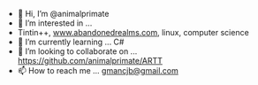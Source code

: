 - 👋 Hi, I’m @animalprimate
- 👀 I’m interested in ... 
- Tintin++, www.abandonedrealms.com, linux, computer science
- 🌱 I’m currently learning ... C#
- 💞️ I’m looking to collaborate on ... 
https://github.com/animalprimate/ARTT
- 📫 How to reach me ... gmancjb@gmail.com

<!---
animalprimate/animalprimate is a ✨ special ✨ repository because its `README.md` (this file) appears on your GitHub profile.
You can click the Preview link to take a look at your changes.
--->
